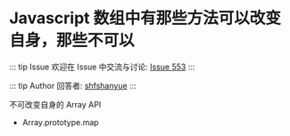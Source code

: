 # Javascript 数组中有那些方法可以改变自身，那些不可以



::: tip Issue 
 欢迎在 Issue 中交流与讨论: [Issue 553](https://github.com/shfshanyue/Daily-Question/issues/553) 
:::

::: tip Author 
回答者: [shfshanyue](https://github.com/shfshanyue) 
:::

不可改变自身的 Array API

+ Array.prototype.map